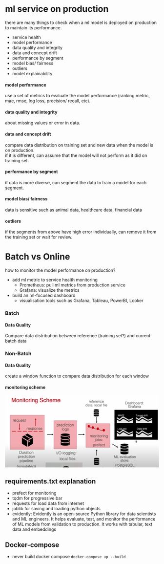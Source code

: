 # ml service on production
there are many things to check when a ml model is deployed on production to maintain its performance.
- service health
- model performance
- data quality and integrity
- data and concept drift
- performance by segment
- model bias/ fairness
- outliers
- model explainability

#### model performance
use a set of metrics to evaluate the model performance (ranking metric, mae, rmse, log loss, precision/ recall,  etc).   
#### data quality and integrity
about missing values or error in data.
#### data and concept drift
compare data distribution on training set and new data when the model is on production.    
if it is different, can assume that the model will not perform as it did on training set.
#### performance by segment
if data is more diverse, can segment the data to train a model for each segment.
#### model bias/ fairness
data is sensitive such as animal data, healthcare data, financial data
#### outliers
if the segments from above have high error individually, can remove it from the training set or wait for review.

# Batch vs Online 
how to monitor the model performance on production?    
* add ml metric to service health monitoring
    - Prometheus: pull ml metrics from production service
    - Grafana: visualize the metrics
* build an ml-focused dashboard 
    - visualisation tools such as Grafana, Tableau, PowerBI, Looker

### Batch
#### Data Quality
Compare data distribution between reference (training set?) and current batch data    

### Non-Batch
#### Data Quality
create a window function to compare data distribution for each window

#### monitoring scheme
<a>
  <img src="img/pic1-lesson5.1.png">
</a>



## requirements.txt explanation
- prefect for monitoring
- tqdm for progressive bar
- requests for load data from internet
- joblib for saving and loading python objects
- evidently: Evidently is an open-source Python library for data scientists and ML engineers. It helps evaluate, test, and monitor the performance of ML models from validation to production. It works with tabular, text data and embeddings

## Docker-compose
* never build docker compose ```docker-compose up --build```     
